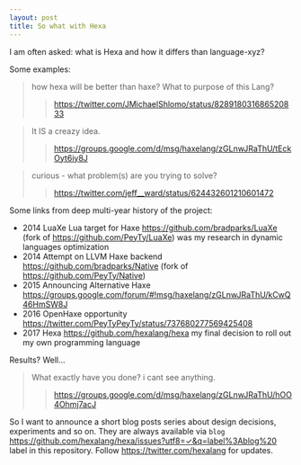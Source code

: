 ```yaml
---
layout: post
title: So what with Hexa
---
```


I am often asked: what is Hexa and how it differs than language-xyz?

Some examples:
> how hexa will be better than haxe? What to purpose of this Lang?
>> https://twitter.com/JMichaelShlomo/status/828918031686520833

> It IS a creazy idea.
>> https://groups.google.com/d/msg/haxelang/zGLnwJRaThU/tEckOyt6iy8J

> curious - what problem(s) are you trying to solve?
>> https://twitter.com/jeff__ward/status/624432601210601472

Some links from deep multi-year history of the project:
- 2014 LuaXe Lua target for Haxe https://github.com/bradparks/LuaXe (fork of https://github.com/PeyTy/LuaXe) was my research in dynamic languages optimization
- 2014 Attempt on LLVM Haxe backend https://github.com/bradparks/Native (fork of https://github.com/PeyTy/Native)
- 2015 Announcing Alternative Haxe https://groups.google.com/forum/#!msg/haxelang/zGLnwJRaThU/kCwQ46HmSW8J
- 2016 OpenHaxe opportunity https://twitter.com/PeyTyPeyTy/status/737680277569425408
- 2017 Hexa https://github.com/hexalang/hexa my final decision to roll out my own programming language

Results? Well...

> What exactly have you done? i cant see anything.
>> https://groups.google.com/d/msg/haxelang/zGLnwJRaThU/hOO4Ohmj7acJ

So I want to announce a short blog posts series about design decisions, experiments and so on.
They are always available via `blog` https://github.com/hexalang/hexa/issues?utf8=✓&q=label%3Ablog%20 label in this repository. Follow https://twitter.com/hexalang for updates.
